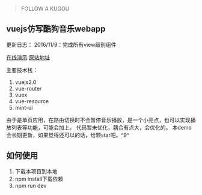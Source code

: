 > FOLLOW A KUGOU

vuejs仿写酷狗音乐webapp
-----------------

更新日志：
2016/11/9：完成所有view级别组件

[在线演示][1]
[原站地址][2]

主要技术栈：
 1. vuejs2.0
 2. vue-router
 3. vuex
 4. vue-resource
 5. mint-ui

由于是单页应用，在路由切换时不会暂停音乐播放，是一个小亮点，也可以实现播放列表等功能，可能会加上。
代码暂未优化，耦合有点大，会优化的。
本demo会长期更新，如果觉得还可以的话，给颗star吧。^9^

如何使用
----

 1. 下载本项目到本地
 2. npm install下载依赖
 3. npm run dev

  [1]: http://cs003.m2828.com/demo/kugouApp/
  [2]: http://m.kugou.com